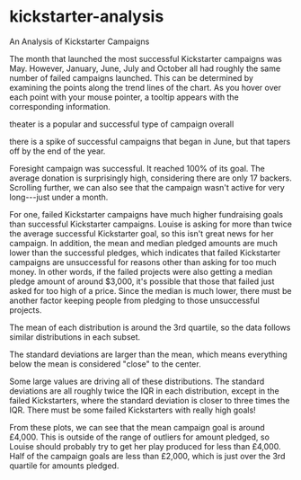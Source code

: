 # kickstarter-analysis
An Analysis of Kickstarter Campaigns

The month that launched the most successful Kickstarter campaigns was May. However, January, June, July and October all had roughly the same number of failed campaigns launched. This can be determined by examining the points along the trend lines of the chart. As you hover over each point with your mouse pointer, a tooltip appears with the corresponding information.

theater is a popular and successful type of campaign overall

there is a spike of successful campaigns that began in June, but that tapers off by the end of the year.

Foresight campaign was successful. It reached 100% of its goal.  The average donation is surprisingly high, considering there are only 17 backers. Scrolling further, we can also see that the campaign wasn't active for very long---just under a month.

For one, failed Kickstarter campaigns have much higher fundraising goals than successful Kickstarter campaigns. Louise is asking for more than twice the average successful Kickstarter goal, so this isn't great news for her campaign. In addition, the mean and median pledged amounts are much lower than the successful pledges, which indicates that failed Kickstarter campaigns are unsuccessful for reasons other than asking for too much money. In other words, if the failed projects were also getting a median pledge amount of around $3,000, it's possible that those that failed just asked for too high of a price. Since the median is much lower, there must be another factor keeping people from pledging to those unsuccessful projects. 

The mean of each distribution is around the 3rd quartile, so the data follows similar distributions in each subset.

The standard deviations are larger than the mean, which means everything below the mean is considered "close" to the center.

Some large values are driving all of these distributions. The standard deviations are all roughly twice the IQR in each distribution, except in the failed Kickstarters, where the standard deviation is closer to three times the IQR. There must be some failed Kickstarters with really high goals!

From these plots, we can see that the mean campaign goal is around £4,000. This is outside of the range of outliers for amount pledged, so Louise should probably try to get her play produced for less than £4,000. Half of the campaign goals are less than £2,000, which is just over the 3rd quartile for amounts pledged.
